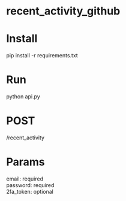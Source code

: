 # recent_activity_github

# Install
pip install -r requirements.txt


# Run
python api.py


# POST
/recent_activity


# Params
email: required <br>
password: required <br>
2fa_token: optional <br>
